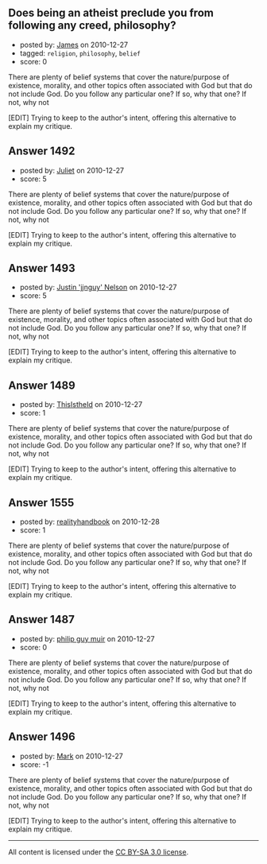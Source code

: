 ## Does being an atheist preclude you from following any creed, philosophy?

- posted by: [James](https://stackexchange.com/users/-1/469-james) on 2010-12-27
- tagged: `religion`, `philosophy`, `belief`
- score: 0

There are plenty of belief systems that cover the nature/purpose of existence, morality, and other topics often associated with God but that do not include God. Do you follow any particular one? If so, why that one? If not, why not

[EDIT] Trying to keep to the author's intent, offering this alternative to explain my critique.




## Answer 1492

- posted by: [Juliet](https://stackexchange.com/users/-1/318-juliet) on 2010-12-27
- score: 5

There are plenty of belief systems that cover the nature/purpose of existence, morality, and other topics often associated with God but that do not include God. Do you follow any particular one? If so, why that one? If not, why not

[EDIT] Trying to keep to the author's intent, offering this alternative to explain my critique.




## Answer 1493

- posted by: [Justin 'jjnguy' Nelson](https://stackexchange.com/users/-1/362-justin-jjnguy-nelson) on 2010-12-27
- score: 5

There are plenty of belief systems that cover the nature/purpose of existence, morality, and other topics often associated with God but that do not include God. Do you follow any particular one? If so, why that one? If not, why not

[EDIT] Trying to keep to the author's intent, offering this alternative to explain my critique.




## Answer 1489

- posted by: [ThisIstheId](https://stackexchange.com/users/-1/404-thisistheid) on 2010-12-27
- score: 1

There are plenty of belief systems that cover the nature/purpose of existence, morality, and other topics often associated with God but that do not include God. Do you follow any particular one? If so, why that one? If not, why not

[EDIT] Trying to keep to the author's intent, offering this alternative to explain my critique.




## Answer 1555

- posted by: [realityhandbook](https://stackexchange.com/users/-1/559-realityhandbook) on 2010-12-28
- score: 1

There are plenty of belief systems that cover the nature/purpose of existence, morality, and other topics often associated with God but that do not include God. Do you follow any particular one? If so, why that one? If not, why not

[EDIT] Trying to keep to the author's intent, offering this alternative to explain my critique.




## Answer 1487

- posted by: [philip guy muir](https://stackexchange.com/users/-1/182-philip-guy-muir) on 2010-12-27
- score: 0

There are plenty of belief systems that cover the nature/purpose of existence, morality, and other topics often associated with God but that do not include God. Do you follow any particular one? If so, why that one? If not, why not

[EDIT] Trying to keep to the author's intent, offering this alternative to explain my critique.




## Answer 1496

- posted by: [Mark](https://stackexchange.com/users/-1/533-mark) on 2010-12-27
- score: -1

There are plenty of belief systems that cover the nature/purpose of existence, morality, and other topics often associated with God but that do not include God. Do you follow any particular one? If so, why that one? If not, why not

[EDIT] Trying to keep to the author's intent, offering this alternative to explain my critique.





---

All content is licensed under the [CC BY-SA 3.0 license](https://creativecommons.org/licenses/by-sa/3.0/).
